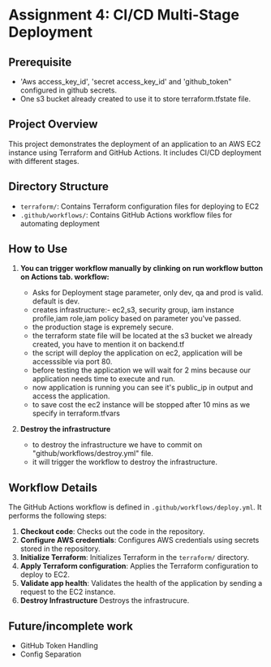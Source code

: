 # Assignment 4: CI/CD  Multi-Stage Deployment

## Prerequisite
* 'Aws access_key_id', 'secret access_key_id' and 'github_token" configured in github secrets.
* One s3 bucket already created to use it to store terraform.tfstate file.

## Project Overview
This project demonstrates the deployment of an application to an AWS EC2 instance using Terraform and GitHub Actions. It includes CI/CD deployment with different stages. 

## Directory Structure
* `terraform/`: Contains Terraform configuration files for deploying to EC2
* `.github/workflows/`: Contains GitHub Actions workflow files for automating deployment

## How to Use
1. **You can trigger workflow manually by clinking on run workflow button on Actions tab.
  workflow:**
    - Asks for Deployment stage parameter, only dev, qa and prod is valid. default is dev.
    - creates infrastructure:- ec2,s3, security group, iam instance profile,iam role,iam policy based on parameter you've passed.
    - the production stage is  expremely secure.
    - the terraform state file will be located at the s3 bucket we already created, you have to mention it on backend.tf
    - the script will deploy the application on ec2, application will be accesssible via port 80.
    - before testing the application we will wait for 2 mins because our application needs time to execute and run.
    - now application is running you  can see it's public_ip in output and access the application.
    - to save cost the ec2 instance will be stopped after 10 mins as we specify in terraform.tfvars


3. **Destroy the infrastructure**
    - to destroy the infrastructure we have to commit on "github/workflows/destroy.yml" file.
    - it will trigger the workflow to destroy the infrastructure.


## Workflow Details
The GitHub Actions workflow is defined in `.github/workflows/deploy.yml`. It performs the following steps:

1. **Checkout code**: Checks out the code in the repository.
2. **Configure AWS credentials**: Configures AWS credentials using secrets stored in the repository.
3. **Initialize Terraform**: Initializes Terraform in the `terraform/` directory.
4. **Apply Terraform configuration**: Applies the Terraform configuration to deploy to EC2.
5. **Validate app health**: Validates the health of the application by sending a request to the EC2 instance.
6. **Destroy Infrastructure** Destroys the infrastrucure.

## Future/incomplete work
* GitHub Token Handling
* Config Separation
